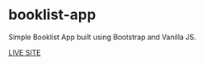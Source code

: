 # booklist-app
Simple Booklist App built using Bootstrap and Vanilla JS.

[LIVE SITE](https://lmaoken.github.io/booklist-app/)

